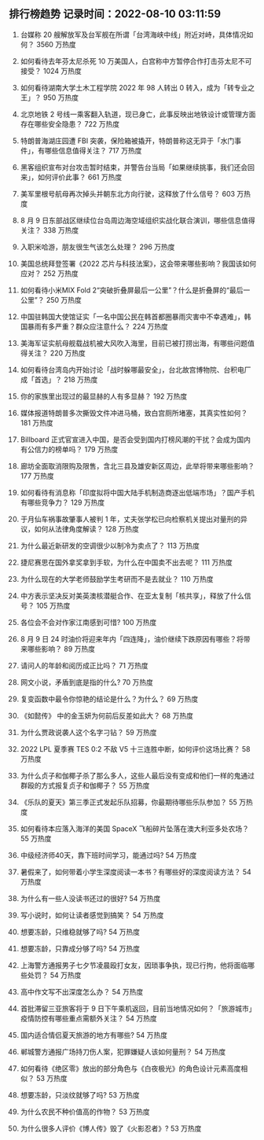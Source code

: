 
## 排行榜趋势 记录时间：2022-08-10 03:11:59
  
  1. 台媒称 20 艘解放军及台军舰在所谓「台湾海峡中线」附近对峙，具体情况如何？ 3560 万热度
    
  2. 如何看待去年芬太尼杀死 10 万美国人，白宫称中方暂停合作打击芬太尼不可接受？ 1024 万热度
    
  3. 如何看待湖南大学土木工程学院 2022 年 98 人转出 0 转入，成为「转专业之王」？ 950 万热度
    
  4. 北京地铁 2 号线一乘客翻入轨道，现已身亡，此事反映出地铁设计或管理方面存在哪些安全隐患？ 722 万热度
    
  5. 特朗普海湖庄园遭 FBI 突袭，保险箱被撬开，特朗普称这无异于「水门事件」，有哪些信息值得关注？ 717 万热度
    
  6. 黑客组织宣布对台攻击暂时结束，并警告台当局「如果继续挑事，我们还会回来」，如何评价此事？ 661 万热度
    
  7. 美军里根号航母再次掉头并朝东北方向行驶，这释放了什么信号？ 603 万热度
    
  8. 8 月 9 日东部战区继续位台岛周边海空域组织实战化联合演训，哪些信息值得关注？ 338 万热度
    
  9. 入职米哈游，朋友很生气该怎么处理？ 296 万热度
    
  10. 美国总统拜登签署《2022 芯片与科技法案》，这会带来哪些影响？我国该如何应对？ 252 万热度
    
  11. 如何看待小米MIX Fold 2“突破折叠屏最后一公里”？什么是折叠屏的“最后一公里”？ 250 万热度
    
  12. 中国驻韩国大使馆证实「一名中国公民在韩首都圈暴雨灾害中不幸遇难」，韩国暴雨有多严重？群众应注意什么？ 224 万热度
    
  13. 美海军证实航母舰载战机被大风吹入海里，目前已被打捞出海，有哪些问题值得关注？ 220 万热度
    
  14. 如何看待台湾岛内开始讨论「战时躲哪最安全」，台北故宫博物院、台积电厂成「首选」？ 218 万热度
    
  15. 你的家族里出现过的最显赫的人有多显赫？ 192 万热度
    
  16. 媒体报道特朗普多次撕毁文件冲进马桶，致白宫厕所堵塞，其真实性如何？ 181 万热度
    
  17. Billboard 正式官宣进入中国，是否会受到国内打榜风潮的干扰？会成为国内有公信力的榜单吗？ 179 万热度
    
  18. 廊坊全面取消限购及限售，含北三县及雄安新区周边，此举将带来哪些影响？ 177 万热度
    
  19. 如何看待有消息称「印度拟将中国大陆手机制造商逐出低端市场」？国产手机有哪些竞争力？ 129 万热度
    
  20. 于月仙车祸事故肇事人被判 1 年，丈夫张学松已向检察机关提出对量刑的异议，如何从法律角度解读？ 128 万热度
    
  21. 为什么最近新研发的空调很少以制冷为卖点了？ 113 万热度
    
  22. 捷尼赛思在国外拿奖拿到手软，为什么在中国卖不出去呢？ 111 万热度
    
  23. 为什么现在的大学老师鼓励学生考研而不是去就业？ 110 万热度
    
  24. 中方表示坚决反对美英澳核潜艇合作、在亚太复制「核共享」，释放了什么信号？ 105 万热度
    
  25. 各位会不会对作家江南感到可惜? 100 万热度
    
  26. 8 月 9 日 24 时油价将迎来年内「四连降」，油价继续下跌原因有哪些？将带来哪些影响？ 89 万热度
    
  27. 请问人的年龄和阅历成正比吗？ 71 万热度
    
  28. 网文小说，矛盾到底是指的什么? 70 万热度
    
  29. 复变函数中最令你惊艳的结论是什么？为什么？ 69 万热度
    
  30. 《如懿传》 中的金玉妍为何前后反差如此大？ 68 万热度
    
  31. 为什么贾政说袭人这个名字刁钻？ 59 万热度
    
  32. 2022 LPL 夏季赛 TES 0:2 不敌 V5 十三连胜中断，如何评价这场比赛？ 58 万热度
    
  33. 为什么贞子和伽椰子杀了那么多人，这些人最后没有变成和他们一样的鬼通过群殴的方式报复贞子和伽椰子？ 55 万热度
    
  34. 《乐队的夏天》第三季正式发起乐队招募，你最期待哪些乐队参加？ 55 万热度
    
  35. 如何看待本应落入海洋的美国 SpaceX 飞船碎片坠落在澳大利亚多处农场？ 55 万热度
    
  36. 中级经济师40天，靠下班时间学习，能通过吗? 54 万热度
    
  37. 暑假来了，如何带着小学生深度阅读一本书？有哪些好的深度阅读方法？ 54 万热度
    
  38. 为什么有一些人没读书还过的很好? 54 万热度
    
  39. 写小说时，如何让读者感觉到搞笑？ 54 万热度
    
  40. 想要冻龄，只维稳就够了吗? 54 万热度
    
  41. 想要冻龄，只靠成分够了吗? 54 万热度
    
  42. 上海警方通报男子七夕节凌晨殴打女友，因琐事争执，现已行拘，他将面临哪些处罚？ 54 万热度
    
  43. 高中作文写不出深度怎么办？ 54 万热度
    
  44. 首批滞留三亚旅客将于 9 日下午乘机返回，目前当地情况如何？「旅游城市」疫情防控有哪些重点需额外关注？ 54 万热度
    
  45. 国内适合情侣夏天旅游的地方有哪些? 54 万热度
    
  46. 郸城警方通报广场持刀伤人案，犯罪嫌疑人该如何量刑？ 54 万热度
    
  47. 如何看待《绝区零》放出的部分角色与《白夜极光》的角色设计元素高度相似？ 53 万热度
    
  48. 想要冻龄，只淡纹就够了吗? 53 万热度
    
  49. 为什么农民不种价值高的作物？ 53 万热度
    
  50. 为什么很多人评价《博人传》毁了《火影忍者》? 53 万热度
    